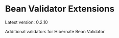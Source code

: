 # Bean Validator Extensions

Latest version: 0.2.10

Additional validators for Hibernate Bean Validator
